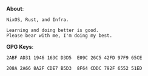 **About**:
```
NixOS, Rust, and Infra.

Learning and doing better is good. 
Please bear with me, I'm doing my best.
```
**GPG Keys**:

`2ABF AD31 1946 163C D3D5  E09C 26C5 42FD 97F9 65CE`

`208A 2A66 8A2F CDE7 B5D3  8F64 CDDC 792F 6552 51ED`
